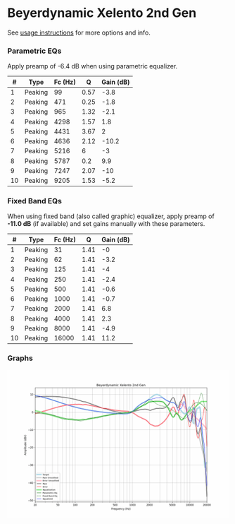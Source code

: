 # Beyerdynamic Xelento 2nd Gen
See [usage instructions](https://github.com/jaakkopasanen/AutoEq#usage) for more options and info.

### Parametric EQs
Apply preamp of -6.4 dB when using parametric equalizer.

|   # | Type    |   Fc (Hz) |    Q |   Gain (dB) |
|-----|---------|-----------|------|-------------|
|   1 | Peaking |        99 | 0.57 |        -3.8 |
|   2 | Peaking |       471 | 0.25 |        -1.8 |
|   3 | Peaking |       965 | 1.32 |        -2.1 |
|   4 | Peaking |      4298 | 1.57 |         1.8 |
|   5 | Peaking |      4431 | 3.67 |         2   |
|   6 | Peaking |      4636 | 2.12 |       -10.2 |
|   7 | Peaking |      5216 | 6    |        -3   |
|   8 | Peaking |      5787 | 0.2  |         9.9 |
|   9 | Peaking |      7247 | 2.07 |       -10   |
|  10 | Peaking |      9205 | 1.53 |        -5.2 |

### Fixed Band EQs
When using fixed band (also called graphic) equalizer, apply preamp of **-11.0 dB** (if available) and set gains manually with these parameters.

|   # | Type    |   Fc (Hz) |    Q |   Gain (dB) |
|-----|---------|-----------|------|-------------|
|   1 | Peaking |        31 | 1.41 |        -0   |
|   2 | Peaking |        62 | 1.41 |        -3.2 |
|   3 | Peaking |       125 | 1.41 |        -4   |
|   4 | Peaking |       250 | 1.41 |        -2.4 |
|   5 | Peaking |       500 | 1.41 |        -0.6 |
|   6 | Peaking |      1000 | 1.41 |        -0.7 |
|   7 | Peaking |      2000 | 1.41 |         6.8 |
|   8 | Peaking |      4000 | 1.41 |         2.3 |
|   9 | Peaking |      8000 | 1.41 |        -4.9 |
|  10 | Peaking |     16000 | 1.41 |        11.2 |

### Graphs
![](./Beyerdynamic%20Xelento%202nd%20Gen.png)

